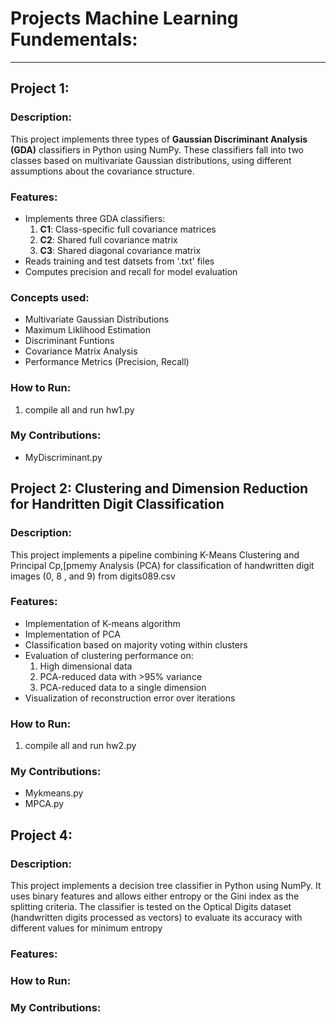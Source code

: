 # Projects Machine Learning Fundementals:

---

## Project 1:   

  ### Description:  
  This project implements three types of **Gaussian Discriminant Analysis (GDA)** classifiers in Python using NumPy. These classifiers fall into two classes based on multivariate Gaussian distributions, using different assumptions about the covariance structure.
  

  ### Features:  
  - Implements three GDA classifiers:
    1. **C1**: Class-specific full covariance matrices
    2. **C2**: Shared full covariance matrix
    3. **C3**: Shared diagonal covariance matrix
   - Reads training and test datsets from '.txt' files
   - Computes precision and recall for model evaluation

  ### Concepts used:
  - Multivariate Gaussian Distributions
  - Maximum Liklihood Estimation
  - Discriminant Funtions
  - Covariance Matrix Analysis
  - Performance Metrics (Precision, Recall) 
  
  ### How to Run:
  1. compile all and run hw1.py

  
  ### My Contributions: 
  - MyDiscriminant.py


## Project 2: Clustering and Dimension Reduction for Handritten Digit Classification

  ### Description:
  This project implements a pipeline combining K-Means Clustering and Principal Cp,[pmemy Analysis (PCA) for classification of handwritten digit images (0, 8 , and 9) from digits089.csv


  ### Features:
  - Implementation of K-means algorithm
  - Implementation of PCA
  - Classification based on majority voting within clusters
  - Evaluation of clustering performance on:
    1. High dimensional data
    2. PCA-reduced data with >95% variance
    3. PCA-reduced data to a single dimension
  - Visualization of reconstruction error over iterations
  
  
  ### How to Run:
  1. compile all and run hw2.py
  
  ### My Contributions:
  - Mykmeans.py
  - MPCA.py
  

## Project 4: 

  ### Description:
  This project implements a decision tree classifier in Python using NumPy. It uses binary features and allows
  either entropy or the Gini index as the splitting criteria. The classifier is tested on the Optical Digits
  dataset (handwritten digits processed as vectors) to evaluate its accuracy with different values for minimum entropy
  

 ### Features: 
 
 
  
  ### How to Run:
  
  
  
  ### My Contributions:
  
